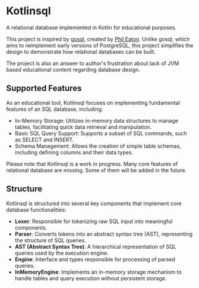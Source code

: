 # Kotlinsql

A relational database implemented in Kotlin for educational purposes.

This project is inspired by [gosql](https://github.com/eatonphil/gosql), created by [Phil Eaton](https://github.com/eatonphil). Unlike gosql, which aims to reimplement early versions of PostgreSQL, this project simplifies the design to demonstrate how relational databases can be built.

The project is also an answer to author's frustration about lack of JVM based educational content regarding database design.

## Supported Features
As an educational tool, Kotlinsql focuses on implementing fundamental features of an SQL database, including:
* In-Memory Storage: Utilizes in-memory data structures to manage tables, facilitating quick data retrieval and manipulation.
* Basic SQL Query Support: Supports a subset of SQL commands, such as SELECT and INSERT.
* Schema Management: Allows the creation of simple table schemas, including defining columns and their data types.

Please note that Kotlinsql is a work in progress. Many core features of relational database are missing. Some of them will be added in the future.

## Structure

Kotlinsql is structured into several key components that implement core database functionalities:

- **Lexer**: Responsible for tokenizing raw SQL input into meaningful components.
- **Parser**: Converts tokens into an abstract syntax tree (AST), representing the structure of SQL queries.
- **AST (Abstract Syntax Tree)**: A hierarchical representation of SQL queries used by the execution engine.
- **Engine**: Interface and types responsible for processing of parsed queries.
- **InMemoryEngine**: Implements an in-memory storage mechanism to handle tables and query execution without persistent storage.

